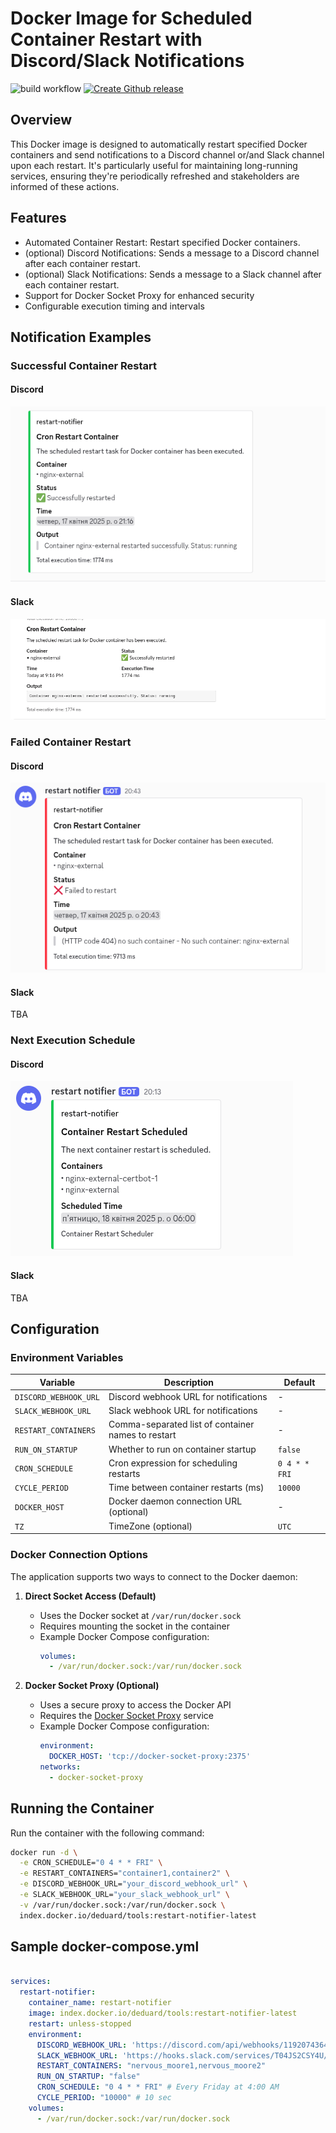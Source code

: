 # Docker Image for Scheduled Container Restart with Discord/Slack Notifications
![build workflow](https://github.com/activecs/docker-cron-restart-notifier/actions/workflows/merge-or-push-to-main.yml/badge.svg)
[![Create Github release](https://github.com/activecs/docker-cron-restart-notifier/actions/workflows/release.yml/badge.svg)](https://github.com/activecs/docker-cron-restart-notifier/actions/workflows/release.yml)
## Overview
This Docker image is designed to automatically restart specified Docker containers and send notifications to a Discord channel or/and Slack channel upon each restart. It's particularly useful for maintaining long-running services, ensuring they're periodically refreshed and stakeholders are informed of these actions.

## Features
- Automated Container Restart: Restart specified Docker containers.
- (optional) Discord Notifications: Sends a message to a Discord channel after each container restart.
- (optional) Slack Notifications: Sends a message to a Slack channel after each container restart.
- Support for Docker Socket Proxy for enhanced security
- Configurable execution timing and intervals

## Notification Examples
### Successful Container Restart
#### Discord
![Discord Success Notification](https://raw.githubusercontent.com/activecs/docker-cron-restart-notifier/main/docs/discord-success.png)
#### Slack
![Slack Success Notification](https://raw.githubusercontent.com/activecs/docker-cron-restart-notifier/main/docs/slack-success.png)

### Failed Container Restart
#### Discord
![Discord Error Notification](https://raw.githubusercontent.com/activecs/docker-cron-restart-notifier/main/docs/discord-error.png)
#### Slack
TBA
### Next Execution Schedule
#### Discord
![Discord Schedule Notification](https://raw.githubusercontent.com/activecs/docker-cron-restart-notifier/main/docs/discord-scheduled.png)
#### Slack
TBA

## Configuration

### Environment Variables

| Variable | Description | Default |
|----------|-------------|---------|
| `DISCORD_WEBHOOK_URL` | Discord webhook URL for notifications | - |
| `SLACK_WEBHOOK_URL` | Slack webhook URL for notifications | - |
| `RESTART_CONTAINERS` | Comma-separated list of container names to restart | - |
| `RUN_ON_STARTUP` | Whether to run on container startup | `false` |
| `CRON_SCHEDULE` | Cron expression for scheduling restarts | `0 4 * * FRI` |
| `CYCLE_PERIOD` | Time between container restarts (ms) | `10000` |
| `DOCKER_HOST` | Docker daemon connection URL (optional) | - |
| `TZ` | TimeZone (optional) | `UTC` |

### Docker Connection Options

The application supports two ways to connect to the Docker daemon:

1. **Direct Socket Access (Default)**
   - Uses the Docker socket at `/var/run/docker.sock`
   - Requires mounting the socket in the container
   - Example Docker Compose configuration:
     ```yaml
     volumes:
       - /var/run/docker.sock:/var/run/docker.sock
     ```

2. **Docker Socket Proxy (Optional)**
   - Uses a secure proxy to access the Docker API
   - Requires the [Docker Socket Proxy](https://github.com/Tecnativa/docker-socket-proxy) service
   - Example Docker Compose configuration:
     ```yaml
     environment:
       DOCKER_HOST: 'tcp://docker-socket-proxy:2375'
     networks:
       - docker-socket-proxy
     ```

## Running the Container
Run the container with the following command:
```bash
docker run -d \
  -e CRON_SCHEDULE="0 4 * * FRI" \
  -e RESTART_CONTAINERS="container1,container2" \
  -e DISCORD_WEBHOOK_URL="your_discord_webhook_url" \
  -e SLACK_WEBHOOK_URL="your_slack_webhook_url" \
  -v /var/run/docker.sock:/var/run/docker.sock \
  index.docker.io/deduard/tools:restart-notifier-latest
```

## Sample docker-compose.yml
```yaml

services:
  restart-notifier:
    container_name: restart-notifier
    image: index.docker.io/deduard/tools:restart-notifier-latest
    restart: unless-stopped
    environment:
      DISCORD_WEBHOOK_URL: 'https://discord.com/api/webhooks/119207436456853270/mRC3HfPoT5_MFsvn3sHUuG1Qeeg3WTUAo_bf0LR8'
      SLACK_WEBHOOK_URL: 'https://hooks.slack.com/services/T04JS2CSY4U/B06HRRFSRGW/1UL9bv1i1JnaYsUBo'
      RESTART_CONTAINERS: "nervous_moore1,nervous_moore2"
      RUN_ON_STARTUP: "false"
      CRON_SCHEDULE: "0 4 * * FRI" # Every Friday at 4:00 AM
      CYCLE_PERIOD: "10000" # 10 sec
    volumes:
      - /var/run/docker.sock:/var/run/docker.sock
```
